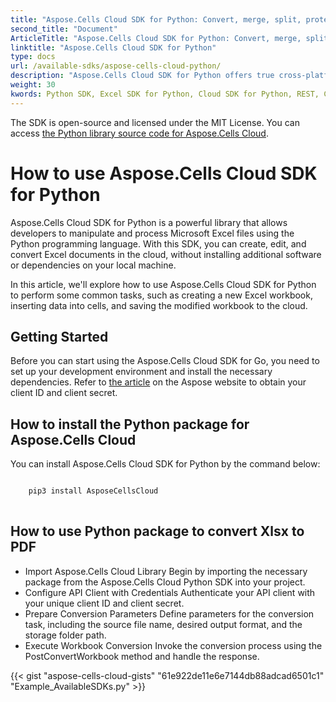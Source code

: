 ```yaml
---
title: "Aspose.Cells Cloud SDK for Python: Convert, merge, split, protect, search, replace, and more."
second_title: "Document"
ArticleTitle: "Aspose.Cells Cloud SDK for Python: Convert, merge, split, protect, search, replace, and more."
linktitle: "Aspose.Cells Cloud SDK for Python"
type: docs
url: /available-sdks/aspose-cells-cloud-python/
description: "Aspose.Cells Cloud SDK for Python offers true cross-platform power: one import provides Windows, Linux, and macOS developers with the same fluent API to create, convert, merge, split, protect, and manipulate every Excel object—no Office installation is required, and no platform-specific tweaks are needed."
weight: 30
kwords: Python SDK, Excel SDK for Python, Cloud SDK for Python, REST, Chart, Pivot Table, Table/List Object, Convert Spreadsheet, PDF, CSV, Json, Markdown, Merge, Split, Protect, Search, Replace
---
```


The SDK is open-source and licensed under the MIT License. You can access [the Python library source code for Aspose.Cells Cloud](https://github.com/aspose-cells-cloud/aspose-cells-cloud-python).

# **How to use Aspose.Cells Cloud SDK for Python**

Aspose.Cells Cloud SDK for Python is a powerful library that allows developers to manipulate and process Microsoft Excel files using the Python programming language. With this SDK, you can create, edit, and convert Excel documents in the cloud, without installing additional software or dependencies on your local machine.

In this article, we'll explore how to use Aspose.Cells Cloud SDK for Python to perform some common tasks, such as creating a new Excel workbook, inserting data into cells, and saving the modified workbook to the cloud.

## Getting Started

Before you can start using the Aspose.Cells Cloud SDK for Go, you need to set up your development environment and install the necessary dependencies. Refer to [the article](https://docs.aspose.cloud/cells/quickstart/) on the Aspose website to obtain your client ID and client secret.

## How to install the Python package for Aspose.Cells Cloud

You can install Aspose.Cells Cloud SDK for Python by the command below:

```bash

    pip3 install AsposeCellsCloud
  
 ```

## How to use Python package to convert Xlsx to PDF

- Import Aspose.Cells Cloud Library
  Begin by importing the necessary package from the Aspose.Cells Cloud Python SDK into your project.
- Configure API Client with Credentials
  Authenticate your API client with your unique client ID and client secret.
- Prepare Conversion Parameters
  Define parameters for the conversion task, including the source file name, desired output format, and the storage folder path.
- Execute Workbook Conversion
  Invoke the conversion process using the PostConvertWorkbook method and handle the response.

{{< gist "aspose-cells-cloud-gists" "61e922de11e6e7144db88adcad6501c1" "Example_AvailableSDKs.py" >}}
